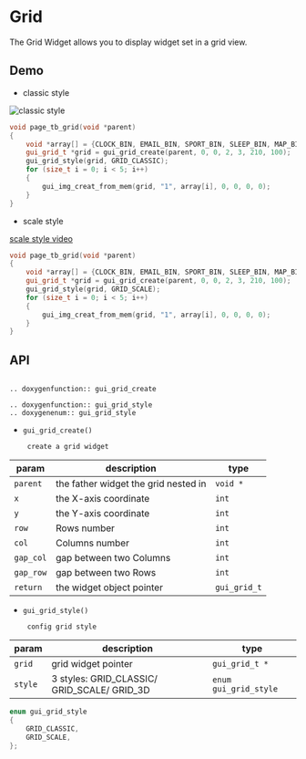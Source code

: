 # Grid
The Grid Widget allows you to display widget set in a grid view.
## Demo
- classic style
  

![classic style](https://foruda.gitee.com/images/1693896763454036220/6c0a498b_10088396.png "grid calssic.PNG")


```cpp
void page_tb_grid(void *parent)
{
    void *array[] = {CLOCK_BIN, EMAIL_BIN, SPORT_BIN, SLEEP_BIN, MAP_BIN};
    gui_grid_t *grid = gui_grid_create(parent, 0, 0, 2, 3, 210, 100);
    gui_grid_style(grid, GRID_CLASSIC);
    for (size_t i = 0; i < 5; i++)
    {
        gui_img_creat_from_mem(grid, "1", array[i], 0, 0, 0, 0);
    }
}
```

- scale style
  

[scale style video](https://drive.google.com/file/d/1JuL5OWKgfBuEiSbvaiRGtf1P5muiYE6P/view?usp=sharing)

```cpp
void page_tb_grid(void *parent)
{
    void *array[] = {CLOCK_BIN, EMAIL_BIN, SPORT_BIN, SLEEP_BIN, MAP_BIN};
    gui_grid_t *grid = gui_grid_create(parent, 0, 0, 2, 3, 210, 100);
    gui_grid_style(grid, GRID_SCALE);
    for (size_t i = 0; i < 5; i++)
    {
        gui_img_creat_from_mem(grid, "1", array[i], 0, 0, 0, 0);
    }
}
```





## API 


```eval_rst

.. doxygenfunction:: gui_grid_create

.. doxygenfunction:: gui_grid_style
.. doxygenenum:: gui_grid_style
```


-  `gui_grid_create()` 
        
        create a grid widget

|param  | description  |type|
|--|--|--|
|`parent`|the father widget the grid nested in|`void *`|
|`x`|the X-axis coordinate|`int`|
|`y`|the Y-axis coordinate|`int`|
|`row`|Rows number|`int`|
|`col`|Columns number|`int`|
|`gap_col`|gap between two Columns|`int`|
|`gap_row`|gap between two Rows|`int`|
|`return`|the widget object pointer|`gui_grid_t`|

-  `gui_grid_style()` 
        
        config grid style

|param  | description  |type|
|--|--|--|
|`grid`|grid widget pointer|`gui_grid_t *`|
|`style`|3 styles: GRID_CLASSIC/ GRID_SCALE/ GRID_3D |`enum gui_grid_style`|
```c
enum gui_grid_style
{
    GRID_CLASSIC,
    GRID_SCALE,
};
```


